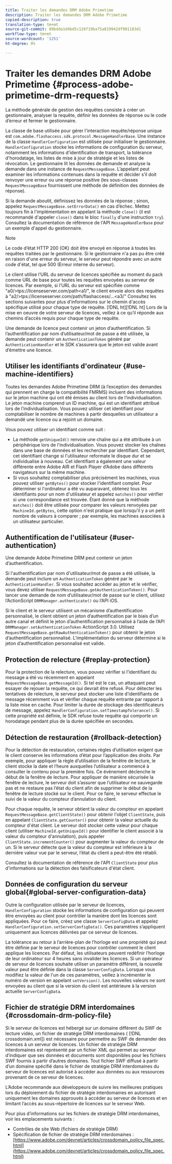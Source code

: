 ```yaml
---
title: Traiter les demandes DRM Adobe Primetime
description: Traiter les demandes DRM Adobe Primetime
copied-description: true
translation-type: tm+mt
source-git-commit: 89bdda1d4bd5c126f19ba75a819942df901183d1
workflow-type: tm+mt
source-wordcount: '1251'
ht-degree: 0%

---
```



# Traiter les demandes DRM Adobe Primetime {#process-adobe-primetime-drm-requests}

La méthode générale de gestion des requêtes consiste à créer un gestionnaire, analyser la requête, définir les données de réponse ou le code d’erreur et fermer le gestionnaire.

La classe de base utilisée pour gérer l&#39;interaction requête/réponse unique est `com.adobe.flashaccess.sdk.protocol.MessageHandlerBase`. Une instance de la classe `HandlerConfiguration` est utilisée pour initialiser le gestionnaire. `HandlerConfiguration` stocke les informations de configuration du serveur, notamment les informations d&#39;identification de transport, la tolérance d&#39;horodatage, les listes de mise à jour de stratégie et les listes de révocation. Le gestionnaire lit les données de demande et analyse la demande dans une instance de  `RequestMessageBase`. L’appelant peut examiner les informations contenues dans la requête et décider s’il doit renvoyer une erreur ou une réponse positive (les sous-classes `RequestMessageBase` fournissent une méthode de définition des données de réponse).

Si la demande aboutit, définissez les données de la réponse ; sinon, appelez `RequestMessageBase.setErrorData()` en cas d’échec. Mettez toujours fin à l&#39;implémentation en appelant la méthode `close()` (il est recommandé d&#39;appeler `close()` dans le bloc `finally` d&#39;une instruction `try`). Consultez la documentation de référence de l&#39;API `MessageHandlerBase` pour un exemple d&#39;appel du gestionnaire.

>[!NOTE]
>
>Le code d’état HTTP 200 (OK) doit être envoyé en réponse à toutes les requêtes traitées par le gestionnaire. Si le gestionnaire n&#39;a pas pu être créé en raison d&#39;une erreur du serveur, le serveur peut répondre avec un autre code d&#39;état, tel que 500 (Erreur interne du serveur).

Le client utilise l’URL du serveur de licences spécifiée au moment du pack comme URL de base pour toutes les requêtes envoyées au serveur de licences. Par exemple, si l’URL du serveur est spécifiée comme &quot;a0/>tps://licenseserver.com/path&lt;a1/&quot;, le client envoie alors des requêtes à &quot;a2/>tps://licenseserver.com/path/flashaccess/...&lt;a3/&quot; Consultez les sections suivantes pour plus d&#39;informations sur le chemin d&#39;accès spécifique utilisé pour chaque type de requête. [!DNL ht<span></span>][!DNL ht<span></span>] Lors de la mise en oeuvre de votre serveur de licences, veillez à ce qu’il réponde aux chemins d’accès requis pour chaque type de requête.

Une demande de licence peut contenir un jeton d’authentification. Si l’authentification par nom d’utilisateur/mot de passe a été utilisée, la demande peut contenir un `AuthenticationToken` généré par `AuthenticationHandler` et le SDK s’assurera que le jeton est valide avant d’émettre une licence.

## Utiliser les identifiants d&#39;ordinateur {#use-machine-identifiers}

Toutes les demandes Adobe Primetime DRM (à l’exception des demandes qui prennent en charge la compatibilité FMRMS) incluent des informations sur le jeton machine qui ont été émises au client lors de l’individualisation. Le jeton machine comprend un ID machine, qui est un identifiant attribué lors de l’individualisation. Vous pouvez utiliser cet identifiant pour comptabiliser le nombre de machines à partir desquelles un utilisateur a demandé une licence ou a rejoint un domaine.

Vous pouvez utiliser un identifiant comme suit :

* La méthode `getUniqueId()` renvoie une chaîne qui a été attribuée à un périphérique lors de l&#39;individualisation. Vous pouvez stocker les chaînes dans une base de données et les rechercher par identifiant. Cependant, cet identifiant change si l&#39;utilisateur reformate le disque dur et se individualise à nouveau. Cet identifiant a également une valeur différente entre Adobe AIR et Flash Player d’Adobe dans différents navigateurs sur la même machine.
* Si vous souhaitez comptabiliser plus précisément les machines, vous pouvez utiliser `getBytes()` pour stocker l&#39;identifiant complet. Pour déterminer si l&#39;ordinateur a été vu auparavant, obtenez tous les identifiants pour un nom d&#39;utilisateur et appelez `matches()` pour vérifier si une correspondance est trouvée. Étant donné que la méthode `matches()` doit être utilisée pour comparer les valeurs renvoyées par `MachineId.getBytes`, cette option n&#39;est pratique que lorsqu&#39;il y a un petit nombre de valeurs à comparer ; par exemple, les machines associées à un utilisateur particulier.

## Authentification de l&#39;utilisateur {#user-authentication}

Une demande Adobe Primetime DRM peut contenir un jeton d’authentification.

Si l&#39;authentification par nom d&#39;utilisateur/mot de passe a été utilisée, la demande peut inclure un `AuthenticationToken` généré par le `AuthenticationHandler`. Si vous souhaitez accéder au jeton et le vérifier, vous devez utiliser `RequestMessageBase.getAuthenticationToken()`. Pour lancer une demande de nom d’utilisateur/mot de passe sur le client, utilisez l’ActionScript `DRMManager.authenticate()` ou l’API iOS.

Si le client et le serveur utilisent un mécanisme d’authentification personnalisé, le client obtient un jeton d’authentification par le biais d’un autre canal et définit le jeton d’authentification personnalisé à l’aide de l’API `DRMManager.setAuthenticationToken` ActionScript 3.0. Utilisez `RequestMessageBase.getRawAuthenticationToken()` pour obtenir le jeton d’authentification personnalisé. L’implémentation du serveur détermine si le jeton d’authentification personnalisé est valide.

## Protection de relecture {#replay-protection}

Pour la protection de la relecture, vous pouvez vérifier si l&#39;identifiant du message a été vu récemment en appelant `RequestMessageBase.getMessageId()`. Si tel est le cas, un attaquant peut essayer de rejouer la requête, ce qui devrait être refusé. Pour détecter les tentatives de relecture, le serveur peut stocker une liste d’identifiants de message récemment vus et vérifier chaque requête entrante par rapport à la liste mise en cache. Pour limiter la durée de stockage des identificateurs de message, appelez `HandlerConfiguration.setTimestampTolerance()`. Si cette propriété est définie, le SDK refuse toute requête qui comporte un horodatage pendant plus de la durée spécifiée en secondes.

## Détection de restauration {#rollback-detection}

Pour la détection de restauration, certaines règles d’utilisation exigent que le client conserve les informations d’état pour l’application des droits. Par exemple, pour appliquer la règle d’utilisation de la fenêtre de lecture, le client stocke la date et l’heure auxquelles l’utilisateur a commencé à consulter le contenu pour la première fois. Ce événement déclenche le début de la fenêtre de lecture. Pour appliquer de manière sécurisée la fenêtre de lecture, le serveur doit s’assurer que l’utilisateur ne sauvegarde pas et ne restaure pas l’état du client afin de supprimer le début de la fenêtre de lecture stocké sur le client. Pour ce faire, le serveur effectue le suivi de la valeur du compteur d’annulation du client.

Pour chaque requête, le serveur obtient la valeur du compteur en appelant `RequestMessageBase.getClientState()` pour obtenir l&#39;objet `ClientState`, puis en appelant `ClientState.getCounter()` pour obtenir la valeur actuelle du compteur d&#39;état client. Le serveur doit stocker cette valeur pour chaque client (utiliser `MachineId.getUniqueId()` pour identifier le client associé à la valeur du compteur d&#39;annulation), puis appeler `ClientState.incrementCounter()` pour augmenter la valeur du compteur de un. Si le serveur détecte que la valeur du compteur est inférieure à la dernière valeur vue par le serveur, l’état du client a peut-être été rétabli.

Consultez la documentation de référence de l&#39;API `ClientState` pour plus d&#39;informations sur la détection des falsificateurs d&#39;état client.

## Données de configuration du serveur global{#global-server-configuration-data}

Outre la configuration utilisée par le serveur de licences, `HandlerConfiguration` stocke les informations de configuration qui peuvent être envoyées au client pour contrôler la manière dont les licences sont appliquées. Pour ce faire, créez une classe `ServerConfigData` et appelez `HandlerConfiguration.setServerConfigData()`. Ces paramètres s’appliquent uniquement aux licences délivrées par ce serveur de licences.

La tolérance au retour à l’arrière-plan de l’horloge est une propriété qui peut être définie par le serveur de licences pour contrôler comment le client applique les licences. Par défaut, les utilisateurs peuvent redéfinir l’horloge de leur ordinateur sur 4 heures sans invalider les licences. Si un opérateur de serveur de licences souhaite utiliser un paramètre différent, la nouvelle valeur peut être définie dans la classe `ServerConfigData`. Lorsque vous modifiez la valeur de l&#39;un de ces paramètres, veillez à incrémenter le numéro de version en appelant `setVersion()`. Les nouvelles valeurs ne sont envoyées au client que si la version du client est antérieure à la version actuelle `ServerConfigData`.

## Fichier de stratégie DRM interdomaines {#crossdomain-drm-policy-file}

Si le serveur de licences est hébergé sur un domaine différent du SWF de lecture vidéo, un fichier de stratégie DRM interdomaines ( [!DNL crossdomain.xml]) est nécessaire pour permettre au SWF de demander des licences à un serveur de licences. Un fichier de stratégie DRM interdomaines est représenté par un fichier XML qui permet au serveur d’indiquer que ses données et documents sont disponibles pour les fichiers SWF fournis à partir d’autres domaines. Tout fichier SWF diffusé à partir d’un domaine spécifié dans le fichier de stratégie DRM interdomaines du serveur de licences est autorisé à accéder aux données ou aux ressources provenant de ce serveur de licences.

L’Adobe recommande aux développeurs de suivre les meilleures pratiques lors du déploiement du fichier de stratégie interdomaines en autorisant uniquement les domaines approuvés à accéder au serveur de licences et en limitant l’accès au sous-répertoire de licences sur le serveur Web.

Pour plus d’informations sur les fichiers de stratégie DRM interdomaines, voir les emplacements suivants :

* Contrôles de site Web (fichiers de stratégie DRM)
* Spécification de fichier de stratégie DRM interdomaines : [https://www.adobe.com/devnet/articles/crossdomain_policy_file_spec.html](https://www.adobe.com/devnet/articles/crossdomain_policy_file_spec.html)
